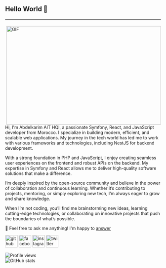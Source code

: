 ## Hello World 👋<hr/>
<img align="right" alt="GIF" src="https://github.com/ait-79i/images/blob/main/mine.gif" width="500" height="320" />


Hi, I'm Abdelkarim AIT HQI, a passionate Symfony, React, and JavaScript developer from Morocco. I specialize in building modern, efficient, and scalable web applications. My journey in the tech world has led me to work with various frameworks and technologies, including NestJS for backend development.

With a strong foundation in PHP and JavaScript, I enjoy creating seamless user experiences on the frontend and robust APIs on the backend. My expertise in Symfony and React allows me to deliver high-quality software solutions that make a difference.

I’m deeply inspired by the open-source community and believe in the power of collaboration and continuous learning. Whether it’s contributing to projects, mentoring, or simply exploring new tech, I’m always eager to grow and share knowledge.

When I’m not coding, you’ll find me brainstorming new ideas, learning cutting-edge technologies, or collaborating on innovative projects that push the boundaries of what’s possible.

💬  Feel free to ask me anything! I'm happy to <a href="abdelkarimaithqi@gmail.com">answer</a>


[<img src='https://cdn.jsdelivr.net/npm/simple-icons@3.0.1/icons/github.svg' alt='github' height='40'>](https://github.com/ait-79i)  [<img src='https://cdn.jsdelivr.net/npm/simple-icons@3.0.1/icons/facebook.svg' alt='facebook' height='40'>](https://www.facebook.com/100009116640205)  [<img src='https://cdn.jsdelivr.net/npm/simple-icons@3.0.1/icons/instagram.svg' alt='instagram' height='40'>](https://www.instagram.com/ait79i/)  [<img src='https://cdn.jsdelivr.net/npm/simple-icons@3.0.1/icons/twitter.svg' alt='twitter' height='40'>](https://twitter.com/@ait_79i)  

![Profile views](https://komarev.com/ghpvc/?username=your-github-ait-79i&color=green)  
![GitHub stats](https://github-readme-stats.vercel.app/api?username=ait-79i&show_icons=true) 
